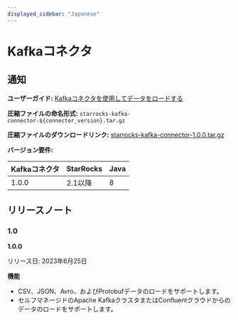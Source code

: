```yaml
---
displayed_sidebar: "Japanese"
---
```


# Kafkaコネクタ

## 通知

**ユーザーガイド:** [Kafkaコネクタを使用してデータをロードする](../loading/Kafka-connector-starrocks.md)

**圧縮ファイルの命名形式:** `starrocks-kafka-connector-${connector_version}.tar.gz`

**圧縮ファイルのダウンロードリンク:** [starrocks-kafka-connector-1.0.0.tar.gz](https://releases.starrocks.io/starrocks/starrocks-kafka-connector-1.0.0.tar.gz)

**バージョン要件:**

| Kafkaコネクタ | StarRocks | Java |
| --------------- | --------- | ---- |
| 1.0.0           | 2.1以降 | 8    |

## リリースノート

### 1.0

**1.0.0**

リリース日: 2023年6月25日

**機能**

- CSV、JSON、Avro、およびProtobufデータのロードをサポートします。
- セルフマネージドのApache KafkaクラスタまたはConfluentクラウドからのデータのロードをサポートします。

